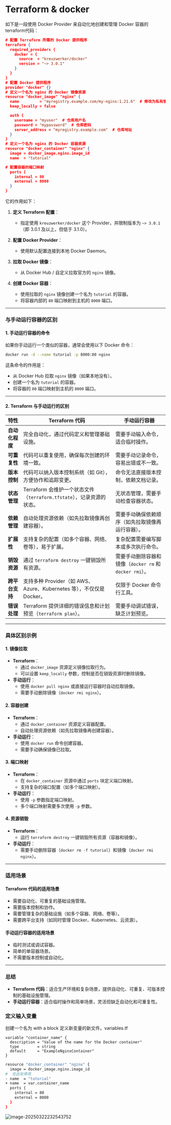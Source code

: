 

# Terraform & docker

如下是一段使用 Docker Provider 来自动化地创建和管理 Docker 容器的terraform代码：

```json
# 配置 Terraform 所需的 Docker 提供程序
terraform {
  required_providers {
    docker = {
      source  = "kreuzwerker/docker"
      version = "~> 3.0.1"
    }
  }
}
# 配置 Docker 提供程序
provider "docker" {}
# 定义一个名为 nginx 的 Docker 镜像资源
resource "docker_image" "nginx" {
  name         = "myregistry.example.com/my-nginx:1.21.6"  # 修改为私有镜像仓库地址
  keep_locally = false

  auth {
    username = "myuser"  # 仓库用户名
    password = "mypassword"  # 仓库密码
    server_address = "myregistry.example.com"  # 仓库地址
  }
}
# 定义一个名为 nginx 的 Docker 容器资源
resource "docker_container" "nginx" {
  image = docker_image.nginx.image_id
  name  = "tutorial"

# 配置容器的端口映射
  ports {
    internal = 80
    external = 8000
  }
}
```



它的作用如下：

1. **定义 Terraform 配置**：
   - 指定使用 `kreuzwerker/docker` 这个 Provider，并限制版本为 `~> 3.0.1`（即 3.0.1 及以上，但低于 3.1.0）。

2. **配置 Docker Provider**：
   - 使用默认配置连接到本地 Docker Daemon。

3. **拉取 Docker 镜像**：
   - 从 Docker Hub / 自定义拉取官方的 `nginx` 镜像。

4. **创建 Docker 容器**：
   - 使用拉取的 `nginx` 镜像创建一个名为 `tutorial` 的容器。
   - 将容器内部的 `80` 端口映射到主机的 `8000` 端口。

---

### 与手动运行容器的区别

#### 1. **手动运行容器的命令**

如果你手动运行一个类似的容器，通常会使用以下 Docker 命令：

```bash
docker run -d --name tutorial -p 8000:80 nginx
```

这条命令的作用是：
- 从 Docker Hub 拉取 `nginx` 镜像（如果本地没有）。
- 创建一个名为 `tutorial` 的容器。
- 将容器的 `80` 端口映射到主机的 `8000` 端口。

---

#### 2. **Terraform 与手动运行的区别**

| **特性**       | **Terraform 代码**                                           | **手动运行容器**                                        |
| -------------- | ------------------------------------------------------------ | ------------------------------------------------------- |
| **自动化程度** | 完全自动化，通过代码定义和管理基础设施。                     | 需要手动输入命令，适合临时操作。                        |
| **可重复性**   | 代码可以重复使用，确保每次创建的环境一致。                   | 需要手动记录命令，容易出错或不一致。                    |
| **版本控制**   | 代码可以纳入版本控制系统（如 Git），方便协作和追踪变更。     | 命令无法直接版本控制，依赖文档记录。                    |
| **状态管理**   | Terraform 会维护一个状态文件（`terraform.tfstate`），记录资源的状态。 | 无状态管理，需要手动检查容器状态。                      |
| **依赖管理**   | 自动处理资源依赖（如先拉取镜像再创建容器）。                 | 需要手动确保依赖顺序（如先拉取镜像再运行容器）。        |
| **扩展性**     | 支持复杂的配置（如多个容器、网络、卷等），易于扩展。         | 复杂配置需要编写脚本或多次执行命令。                    |
| **销毁资源**   | 通过 `terraform destroy` 一键销毁所有资源。                  | 需要手动删除容器和镜像（`docker rm` 和 `docker rmi`）。 |
| **跨平台支持** | 支持多种 Provider（如 AWS、Azure、Kubernetes 等），不仅仅是 Docker。 | 仅限于 Docker 命令行工具。                              |
| **错误处理**   | Terraform 提供详细的错误信息和计划预览（`terraform plan`）。 | 需要手动调试错误，缺乏计划预览。                        |

---

### 具体区别示例

#### 1. **镜像拉取**
- **Terraform**：
  - 通过 `docker_image` 资源定义镜像拉取行为。
  - 可以设置 `keep_locally` 参数，控制是否在销毁资源时删除镜像。
- **手动运行**：
  - 使用 `docker pull nginx` 或直接运行容器时自动拉取镜像。
  - 需要手动删除镜像（`docker rmi nginx`）。

#### 2. **容器创建**
- **Terraform**：
  - 通过 `docker_container` 资源定义容器配置。
  - 自动处理资源依赖（如先拉取镜像再创建容器）。
- **手动运行**：
  - 使用 `docker run` 命令创建容器。
  - 需要手动确保镜像已拉取。

#### 3. **端口映射**
- **Terraform**：
  - 在 `docker_container` 资源中通过 `ports` 块定义端口映射。
  - 支持复杂的端口配置（如多个端口映射）。
- **手动运行**：
  - 使用 `-p` 参数指定端口映射。
  - 多个端口映射需要多次使用 `-p` 参数。

#### 4. **资源销毁**
- **Terraform**：
  - 运行 `terraform destroy` 一键销毁所有资源（容器和镜像）。
- **手动运行**：
  - 需要手动删除容器（`docker rm -f tutorial`）和镜像（`docker rmi nginx`）。

---

### 适用场景

#### **Terraform 代码的适用场景**
- 需要自动化、可重复的基础设施管理。
- 需要版本控制和协作。
- 需要管理复杂的基础设施（如多个容器、网络、卷等）。
- 需要跨平台支持（如同时管理 Docker、Kubernetes、云资源）。

#### **手动运行容器的适用场景**
- 临时测试或调试容器。
- 简单的单容器场景。
- 不需要版本控制或自动化。

---

### 总结

- **Terraform 代码**：适合生产环境和复杂场景，提供自动化、可重复、可版本控制的基础设施管理。
- **手动运行容器**：适合临时操作和简单场景，灵活但缺乏自动化和可重复性。



### 定义输入变量

创建一个名为 with a block 定义新变量的新文件。variables.tf

```
variable "container_name" {
  description = "Value of the name for the Docker container"
  type        = string
  default     = "ExampleNginxContainer"
}
```



```bash
resource "docker_container" "nginx" {
  image = docker_image.nginx.image_id
#  在此处修改
- name  = "tutorial"
+ name  = var.container_name
  ports {
    internal = 80
    external = 8080
  }
}
```



![image-20250322232543752](Terraform%20&%20docker.assets/image-20250322232543752.png)